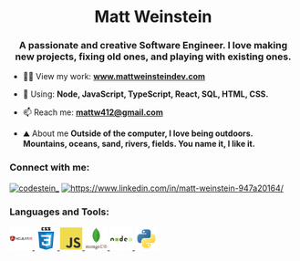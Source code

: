 <h1 align="center">Matt Weinstein</h1>
<h3 align="center">A passionate and creative Software Engineer. I love making new projects, fixing old ones, and playing with existing ones.</h3>

- 👨‍💻 View my work: **www.mattweinsteindev.com**

- 🧠 Using: **Node, JavaScript, TypeScript, React, SQL, HTML, CSS.**

- 📫 Reach me: **mattw412@gmail.com**

- ⛰️ About me **Outside of the computer, I love being outdoors. Mountains, oceans, sand, rivers, fields. You name it, I like it.**

<h3 align="left">Connect with me:</h3>
<p align="left">
<a href="https://twitter.com/codestein_" target="blank"><img align="center" src="https://raw.githubusercontent.com/rahuldkjain/github-profile-readme-generator/master/src/images/icons/Social/twitter.svg" alt="codestein_" height="30" width="40" /></a>
<a href="https://linkedin.com/in/https://www.linkedin.com/in/matt-weinstein-947a20164/" target="blank"><img align="center" src="https://raw.githubusercontent.com/rahuldkjain/github-profile-readme-generator/master/src/images/icons/Social/linked-in-alt.svg" alt="https://www.linkedin.com/in/matt-weinstein-947a20164/" height="30" width="40" /></a>
</p>

<h3 align="left">Languages and Tools:</h3>
<p align="left"> <a href="https://angular.io" target="_blank" rel="noreferrer"> <img src="https://raw.githubusercontent.com/devicons/devicon/master/icons/angularjs/angularjs-original-wordmark.svg" alt="angularjs" width="40" height="40"/> </a> <a href="https://www.w3schools.com/css/" target="_blank" rel="noreferrer"> <img src="https://raw.githubusercontent.com/devicons/devicon/master/icons/css3/css3-original-wordmark.svg" alt="css3" width="40" height="40"/> </a> <a href="https://developer.mozilla.org/en-US/docs/Web/JavaScript" target="_blank" rel="noreferrer"> <img src="https://raw.githubusercontent.com/devicons/devicon/master/icons/javascript/javascript-original.svg" alt="javascript" width="40" height="40"/> </a> <a href="https://www.mongodb.com/" target="_blank" rel="noreferrer"> <img src="https://raw.githubusercontent.com/devicons/devicon/master/icons/mongodb/mongodb-original-wordmark.svg" alt="mongodb" width="40" height="40"/> </a> <a href="https://nodejs.org" target="_blank" rel="noreferrer"> <img src="https://raw.githubusercontent.com/devicons/devicon/master/icons/nodejs/nodejs-original-wordmark.svg" alt="nodejs" width="40" height="40"/> </a> <a href="https://www.python.org" target="_blank" rel="noreferrer"> <img src="https://raw.githubusercontent.com/devicons/devicon/master/icons/python/python-original.svg" alt="python" width="40" height="40"/> </a> </p>

